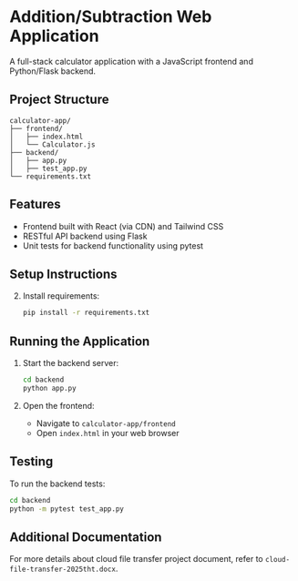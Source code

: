# Addition/Subtraction Web Application

A full-stack calculator application with a JavaScript frontend and Python/Flask backend.

## Project Structure

```
calculator-app/
├── frontend/
│   ├── index.html
│   └── Calculator.js
├── backend/
│   ├── app.py
│   ├── test_app.py
└── requirements.txt
```

## Features

- Frontend built with React (via CDN) and Tailwind CSS
- RESTful API backend using Flask
- Unit tests for backend functionality using pytest

## Setup Instructions

2. Install requirements:
   ```bash
   pip install -r requirements.txt
   ```

## Running the Application

1. Start the backend server:

   ```bash
   cd backend
   python app.py
   ```

2. Open the frontend:
   - Navigate to `calculator-app/frontend`
   - Open `index.html` in your web browser

## Testing

To run the backend tests:

```bash
cd backend
python -m pytest test_app.py
```

## Additional Documentation

For more details about cloud file transfer project document, refer to `cloud-file-transfer-2025tht.docx`.
